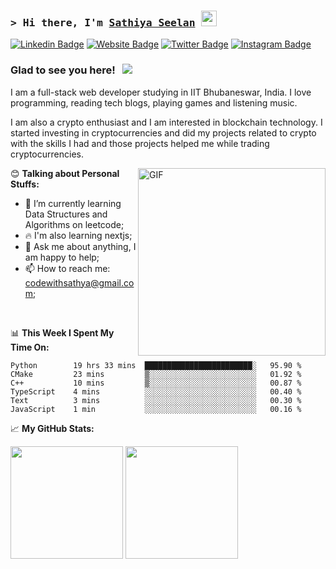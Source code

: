 

### <samp>&gt; Hi there, I'm <a href="https://codewithsathya.com" target="_blank">Sathiya Seelan</a> <img src="https://media.giphy.com/media/hvRJCLFzcasrR4ia7z/giphy.gif" width="25"></samp>

[![Linkedin Badge](https://img.shields.io/badge/-LinkedIn-0e76a8?style=flat-square&logo=Linkedin&logoColor=white)](https://linkedin.com/in/myselfsathya)
[![Website Badge](https://img.shields.io/badge/Website-3b5998?style=flat-square&logo=safari&logoColor=white)](https://codewithsathya.com)
[![Twitter Badge](https://img.shields.io/badge/-Twitter-00acee?style=flat-square&logo=Twitter&logoColor=white)](https://twitter.com/codewithsathiya)
[![Instagram Badge](https://img.shields.io/badge/-Instagram-e4405f?style=flat-square&logo=Instagram&logoColor=white)](https://instagram.com/myself_sathya/)

### Glad to see you here! &nbsp; ![](https://visitor-badge.glitch.me/badge?page_id=codewithsathya.codewithsathya)

I am a full-stack web developer studying in IIT Bhubaneswar, India. I love programming, reading tech blogs, playing games and listening music.

I am also a crypto enthusiast and I am interested in blockchain technology. I started investing in cryptocurrencies and did my projects related to crypto with the skills I had and those projects helped me while trading cryptocurrencies.

<img align="right" alt="GIF" src="https://github.com/abhisheknaiidu/abhisheknaiidu/blob/master/code.gif?raw=true" width="300" height="auto" />

😊 **Talking about Personal Stuffs:**

- 🚀 I’m currently learning Data Structures and Algorithms on leetcode;
- 🔥 I'm also learning nextjs;
- 💬 Ask me about anything, I am happy to help;
- 📫 How to reach me: codewithsathya@gmail.com;

</br>

📊 **This Week I Spent My Time On:**

<!--START_SECTION:waka-->

```text
Python        19 hrs 33 mins  ████████████████████████░   95.90 %
CMake         23 mins         ▒░░░░░░░░░░░░░░░░░░░░░░░░   01.92 %
C++           10 mins         ▒░░░░░░░░░░░░░░░░░░░░░░░░   00.87 %
TypeScript    4 mins          ░░░░░░░░░░░░░░░░░░░░░░░░░   00.40 %
Text          3 mins          ░░░░░░░░░░░░░░░░░░░░░░░░░   00.30 %
JavaScript    1 min           ░░░░░░░░░░░░░░░░░░░░░░░░░   00.16 %
```

<!--END_SECTION:waka-->

📈 **My GitHub Stats:**

<p>
  <img height="180em" src="https://github-readme-stats.vercel.app/api?username=codewithsathya&show_icons=true&hide_border=true&&count_private=true&include_all_commits=true" />
  <img height="180em" src="https://github-readme-stats.vercel.app/api/top-langs/?username=codewithsathya&exclude_repo=KNN-Image-Classification&show_icons=true&hide_border=true&layout=compact&langs_count=8"/>
</p>

<!--
**codewithsathya/codewithsathya** is a ✨ _special_ ✨ repository because its `README.md` (this file) appears on your GitHub profile.

Here are some ideas to get you started:

- 🔭 I’m currently working on ...
- 🌱 I’m currently learning ...
- 👯 I’m looking to collaborate on ...
- 🤔 I’m looking for help with ...
- 💬 Ask me about ...
- 📫 How to reach me: ...
- 😄 Pronouns: ...
- ⚡ Fun fact: ...
-->
